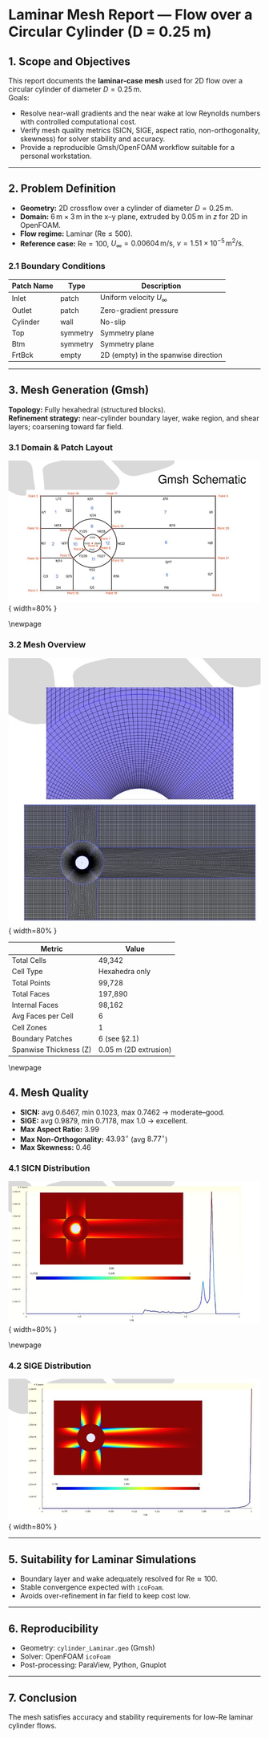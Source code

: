 # Laminar Mesh Report — Flow over a Circular Cylinder (D = 0.25 m)

## 1. Scope and Objectives
This report documents the **laminar-case mesh** used for 2D flow over a circular cylinder of diameter $D=0.25\,\mathrm{m}$.  
Goals:
- Resolve near-wall gradients and the near wake at low Reynolds numbers with controlled computational cost.
- Verify mesh quality metrics (SICN, SIGE, aspect ratio, non-orthogonality, skewness) for solver stability and accuracy.
- Provide a reproducible Gmsh/OpenFOAM workflow suitable for a personal workstation.

---

## 2. Problem Definition

- **Geometry:** 2D crossflow over a cylinder of diameter $D=0.25\,\mathrm{m}$.
- **Domain:** $6\,\mathrm{m} \times 3\,\mathrm{m}$ in the x–y plane, extruded by $0.05\,\mathrm{m}$ in $z$ for 2D in OpenFOAM.
- **Flow regime:** Laminar ($\mathrm{Re} \le 500$).
- **Reference case:** $\mathrm{Re} = 100$, $U_\infty = 0.00604\,\mathrm{m/s}$, $\nu = 1.51\times 10^{-5}\,\mathrm{m^2/s}$.

### 2.1 Boundary Conditions

| Patch Name | Type     | Description                          |
|------------|----------|--------------------------------------|
| Inlet      | patch    | Uniform velocity $U_\infty$          |
| Outlet     | patch    | Zero-gradient pressure               |
| Cylinder   | wall     | No-slip                              |
| Top        | symmetry | Symmetry plane                       |
| Btm        | symmetry | Symmetry plane                       |
| FrtBck     | empty    | 2D (empty) in the spanwise direction |

---

## 3. Mesh Generation (Gmsh)

**Topology:** Fully hexahedral (structured blocks).  
**Refinement strategy:** near-cylinder boundary layer, wake region, and shear layers; coarsening toward far field.

### 3.1 Domain & Patch Layout
![Domain schematic](../../Mesh_Files/Laminar_Images/Schematics.jpg){ width=80% }

\newpage

### 3.2 Mesh Overview
![Mesh view](../../Mesh_Files/Laminar_Images/Mesh.jpg){ width=80% }

| Metric                  | Value                  |
|-------------------------|------------------------|
| Total Cells             | 49,342                 |
| Cell Type               | Hexahedra only         |
| Total Points            | 99,728                 |
| Total Faces             | 197,890                |
| Internal Faces          | 98,162                 |
| Avg Faces per Cell      | 6                      |
| Cell Zones              | 1                      |
| Boundary Patches        | 6 (see §2.1)           |
| Spanwise Thickness (Z)  | 0.05 m (2D extrusion)  |

\newpage

## 4. Mesh Quality

- **SICN:** avg 0.6467, min 0.1023, max 0.7462 → moderate–good.
- **SIGE:** avg 0.9879, min 0.7178, max 1.0 → excellent.
- **Max Aspect Ratio:** 3.99  
- **Max Non-Orthogonality:** $43.93^\circ$ (avg $8.77^\circ$)  
- **Max Skewness:** 0.46

### 4.1 SICN Distribution
![SICN distribution](../../Mesh_Files/Laminar_Images/SICN.jpg){ width=80% }

\newpage

### 4.2 SIGE Distribution
![SIGE distribution](../../Mesh_Files/Laminar_Images/SIGE.jpg){ width=80% }

---

## 5. Suitability for Laminar Simulations

- Boundary layer and wake adequately resolved for $\mathrm{Re} \approx 100$.  
- Stable convergence expected with `icoFoam`.  
- Avoids over-refinement in far field to keep cost low.

---

## 6. Reproducibility

- Geometry: `cylinder_Laminar.geo` (Gmsh)
- Solver: OpenFOAM `icoFoam`
- Post-processing: ParaView, Python, Gnuplot

---

## 7. Conclusion
The mesh satisfies accuracy and stability requirements for low-Re laminar cylinder flows.
